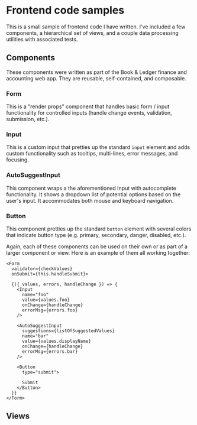 # Frontend code samples
This is a small sample of frontend code I have written.  I've included a few components, a hierarchical set of views, and a couple data processing utilities with associated tests.

## Components
These components were written as part of the Book & Ledger finance and accounting web app.  They are reusable, self-contained, and composable.

### Form
This is a "render props" component that handles basic form / input functionality for controlled inputs (handle change events, validation, submission, etc.).

### Input
This is a custom input that pretties up the standard `input` element and adds custom functionality such as tooltips, multi-lines, error messages, and focusing.

### AutoSuggestInput
This component wraps a the aforementioned Input with autocomplete functionality.  It shows a dropdown list of potential options based on the user's input.  It accommodates both mouse and keyboard navigation.

### Button
This component pretties up the standard `button` element with several colors that indicate button type (e.g. primary, secondary, danger, disabled, etc.).

Again, each of these components can be used on their own or as part of a larger component or view.  Here is an example of them all working together:

    <Form
      validator={checkValues}
      onSubmit={this.handleSubmit}>

      {({ values, errors, handleChange }) => {
        <Input
          name="foo"
          value={values.foo}
          onChange={handleChange}
          errorMsg={errors.foo}
        />

        <AutoSuggestInput
          suggestions={listOfSuggestedValues}
          name="bar"
          value={values.displayName}
          onChange={handleChange}
          errorMsg={errors.bar}
        />

        <Button
          type="submit">

          Submit
        </Button>
      }}
    </Form>

## Views
